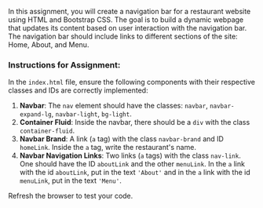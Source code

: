 In this assignment, you will create a navigation bar for a restaurant website using HTML and Bootstrap CSS. The goal is to build a dynamic webpage that updates its content based on user interaction with the navigation bar.
The navigation bar should include links to different sections of the site: Home, About, and Menu.

### Instructions for Assignment:

In the `index.html` file, ensure the following components with their respective classes and IDs are correctly implemented:

1. **Navbar**: The `nav` element should have the classes: `navbar`, `navbar-expand-lg`, `navbar-light`, `bg-light`.
2. **Container Fluid**: Inside the navbar, there should be a `div` with the class `container-fluid`.
3. **Navbar Brand**: A link (`a` tag) with the class `navbar-brand` and ID `homeLink`. Inside the `a` tag, write the restaurant's name.
4. **Navbar Navigation Links**: Two links (`a` tags) with the class `nav-link`. One should have the ID `aboutLink` and the other `menuLink`. In the `a` link with the id `aboutLink`, put in the text `'About'` and in the `a` link with the id `menuLink`, put in the text `'Menu'`.

Refresh the browser to test your code.
